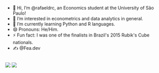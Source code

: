 - 👋 Hi, I’m @rafaeldrc, an Economics student at the University of São Paulo!
- 👀 I’m interested in econometrics and data analytics in general.
- 🌱 I’m currently learning Python and R languages.
- 😄 Pronouns: He/Him.
- ⚡ Fun fact: I was one of the finalists in Brazil's 2015 Rubik's Cube nationals.
- ✍️ @Fea.dev
<div style="display: inline_block"><br>
  <img src="https://cdn.jsdelivr.net/gh/devicons/devicon@latest/icons/python/python-original.svg" />
  <img src="https://cdn.jsdelivr.net/gh/devicons/devicon@latest/icons/r/r-original.svg" />
          
          
<!---
rafaeldrc/rafaeldrc is a ✨ special ✨ repository because its `README.md` (this file) appears on your GitHub profile.
You can click the Preview link to take a look at your changes.
--->

